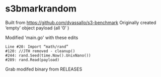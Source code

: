 # s3bmarkrandom

Built from https://github.com/dvassallo/s3-benchmark
Originally created ‘empty’ object payload (all ‘0’ )

Modified 'main.go' with these edits
```
Line #20: Import “math/rand”
#120: //JTH removed - cleanup()
#244: rand.Seed(time.Now().UnixNano())
#289: rand.Read(payload)
```
Grab modifed binary from RELEASES

